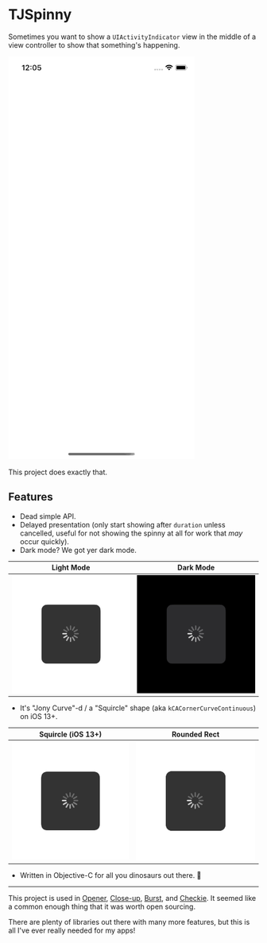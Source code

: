 # TJSpinny

Sometimes you want to show a `UIActivityIndicator` view in the middle of a view controller to show that something's happening.

![](Images/demo.gif)

This project does exactly that.

## Features

- Dead simple API.
- Delayed presentation (only start showing after `duration` unless cancelled, useful for not showing the spinny at all for work that *may* occur quickly).
- Dark mode? We got yer dark mode.

|Light Mode|Dark Mode|
|---|---|
|![](Images/light.png)|![](Images/dark.png)|

- It's "Jony Curve"-d / a "Squircle" shape (aka `kCACornerCurveContinuous`) on iOS 13+.

|Squircle (iOS 13+)|Rounded Rect|
|---|---|
|![](Images/light.png)|![](Images/nosquircle.png)|

- Written in Objective-C for all you dinosaurs out there. 🦖

---

This project is used in [Opener](https://apps.apple.com/app/id989565871), [Close-up](https://apps.apple.com/app/id515789135), [Burst](https://apps.apple.com/app/id1355171732), and [Checkie](https://apps.apple.com/app/id382356167). It seemed like a common enough thing that it was worth open sourcing.

There are plenty of libraries out there with many more features, but this is all I've ever really needed for my apps!